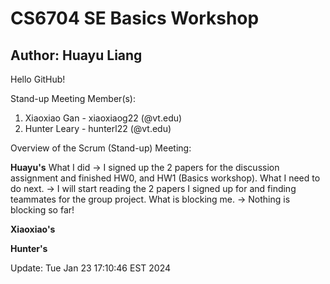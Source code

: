 # CS6704 SE Basics Workshop
## Author: Huayu Liang
Hello GitHub! 

Stand-up Meeting Member(s):

1. Xiaoxiao Gan - xiaoxiaog22 (@vt.edu)
2. Hunter Leary - hunterl22 (@vt.edu)

Overview of the Scrum (Stand-up) Meeting:

**Huayu's**
What I did -> I signed up the 2 papers for the discussion assignment and finished HW0, and HW1 (Basics workshop).
What I need to do next. -> I will start reading the 2 papers I signed up for and finding teammates for the group project.
What is blocking me. -> Nothing is blocking so far!

**Xiaoxiao's**

**Hunter's**

Update: Tue Jan 23 17:10:46 EST 2024
